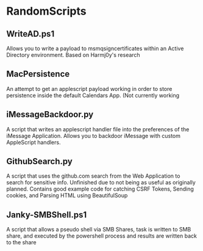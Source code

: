 # RandomScripts

<h2>WriteAD.ps1</h2>
<p>Allows you to write a payload to msmqsigncertificates within an Active Directory environment. Based on Harmj0y's research</p>

<h2>MacPersistence</h2>
<p>An attempt to get an applescript payload working in order to store persistence inside the default Calendars App. (Not currently working</p>

<h2>iMessageBackdoor.py</h2>
<p>A script that writes an applescript handler file into the preferences of the iMessage Application. Allows you to backdoor iMessage with custom AppleScript handlers.</p>

<h2>GithubSearch.py</h2>
<p>A script that uses the github.com search from the Web Application to search for sensitive info. Unfinished due to not being as useful as originally planned. Contains good example code for catching CSRF Tokens, Sending cookies, and Parsing HTML using BeautifulSoup</p>

<h2>Janky-SMBShell.ps1</h2>
<p>A script that allows a pseudo shell via SMB Shares, task is written to SMB share, and executed by the powershell process and results are written back to the share</p>
